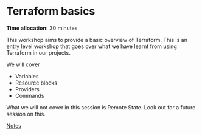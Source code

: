 # Terraform basics

**Time allocation:** 30 minutes

This workshop aims to provide a basic overview of Terraform. This is an entry level workshop that goes over what we have learnt from using Terraform in our projects.

We will cover

- Variables
- Resource blocks
- Providers
- Commands

What we will not cover in this session is Remote State. Look out for a future session on this.

[Notes](https://dev.to/benmatselby/terraform-knowledge-to-get-you-through-the-day-17kk)
